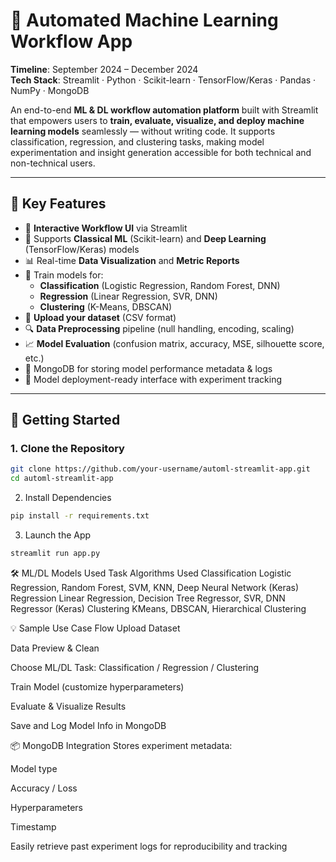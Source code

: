 # 🤖 Automated Machine Learning Workflow App

**Timeline**: September 2024 – December 2024  
**Tech Stack**: Streamlit · Python · Scikit-learn · TensorFlow/Keras · Pandas · NumPy · MongoDB

An end-to-end **ML & DL workflow automation platform** built with Streamlit that empowers users to **train, evaluate, visualize, and deploy machine learning models** seamlessly — without writing code. It supports classification, regression, and clustering tasks, making model experimentation and insight generation accessible for both technical and non-technical users.

---

## 🌟 Key Features

- 🔧 **Interactive Workflow UI** via Streamlit  
- 🤖 Supports **Classical ML** (Scikit-learn) and **Deep Learning** (TensorFlow/Keras) models  
- 📊 Real-time **Data Visualization** and **Metric Reports**  
- 🧠 Train models for:
  - **Classification** (Logistic Regression, Random Forest, DNN)
  - **Regression** (Linear Regression, SVR, DNN)
  - **Clustering** (K-Means, DBSCAN)
- 📁 **Upload your dataset** (CSV format)
- 🔍 **Data Preprocessing** pipeline (null handling, encoding, scaling)
- 📈 **Model Evaluation** (confusion matrix, accuracy, MSE, silhouette score, etc.)
- 💾 MongoDB for storing model performance metadata & logs
- 🚀 Model deployment-ready interface with experiment tracking

---

## 🚀 Getting Started

### 1. Clone the Repository

```bash
git clone https://github.com/your-username/automl-streamlit-app.git
cd automl-streamlit-app
```
2. Install Dependencies
```bash
pip install -r requirements.txt
```
3. Launch the App
```bash
streamlit run app.py

```

🛠️ ML/DL Models Used
Task	Algorithms Used
Classification	Logistic Regression, Random Forest, SVM, KNN, Deep Neural Network (Keras)
Regression	Linear Regression, Decision Tree Regressor, SVR, DNN Regressor (Keras)
Clustering	KMeans, DBSCAN, Hierarchical Clustering

💡 Sample Use Case Flow
Upload Dataset

Data Preview & Clean

Choose ML/DL Task: Classification / Regression / Clustering

Train Model (customize hyperparameters)

Evaluate & Visualize Results

Save and Log Model Info in MongoDB

📦 MongoDB Integration
Stores experiment metadata:

Model type

Accuracy / Loss

Hyperparameters

Timestamp

Easily retrieve past experiment logs for reproducibility and tracking


